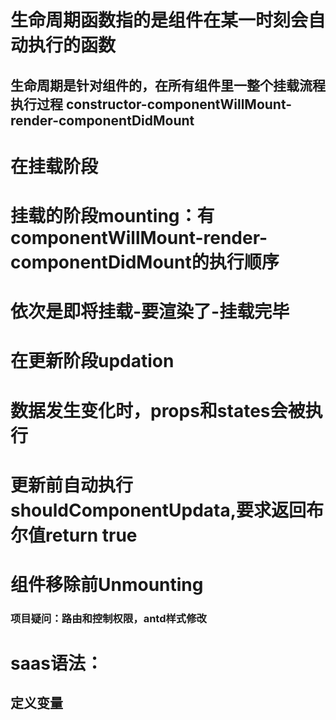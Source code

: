 # 生命周期函数指的是组件在某一时刻会自动执行的函数
## 生命周期是针对组件的，在所有组件里一整个挂载流程执行过程 constructor-componentWillMount-render-componentDidMount
# 在挂载阶段
# 挂载的阶段mounting：有componentWillMount-render-componentDidMount的执行顺序
# 依次是即将挂载-要渲染了-挂载完毕

# 在更新阶段updation
# 数据发生变化时，props和states会被执行
# 更新前自动执行shouldComponentUpdata,要求返回布尔值return true

# 组件移除前Unmounting

### 项目疑问：路由和控制权限，antd样式修改

# saas语法：
## 定义变量